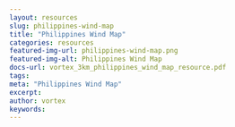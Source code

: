 ```yaml
---
layout: resources
slug: philippines-wind-map
title: "Philippines Wind Map"
categories: resources
featured-img-url: philippines-wind-map.png
featured-img-alt: Philippines Wind Map
docs-url: vortex_3km_philippines_wind_map_resource.pdf
tags:
meta: "Philippines Wind Map"
excerpt: 
author: vortex
keywords: 
---
```

